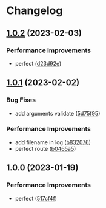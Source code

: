 # Changelog

## [1.0.2](https://github.com/starudream/github-asset-mirror/compare/v1.0.1...v1.0.2) (2023-02-03)


### Performance Improvements

* perfect ([d23d92e](https://github.com/starudream/github-asset-mirror/commit/d23d92e2aa6cea87e82084ac727b3332b87bc207))

## [1.0.1](https://github.com/starudream/github-asset-mirror/compare/v1.0.0...v1.0.1) (2023-02-02)


### Bug Fixes

* add arguments validate ([5d75f95](https://github.com/starudream/github-asset-mirror/commit/5d75f953fa0768704ba648a68e73dc3b15b0771e))


### Performance Improvements

* add filename in log ([b832076](https://github.com/starudream/github-asset-mirror/commit/b832076cc74e6e8fb15b3f219cbfe94a52c5fac2))
* perfect route ([b0465a5](https://github.com/starudream/github-asset-mirror/commit/b0465a587d06421876eb485edcd4db0b37f5792d))

## 1.0.0 (2023-01-19)


### Performance Improvements

* perfect ([517cf4f](https://github.com/starudream/github-asset-mirror/commit/517cf4fbc02d35552008651e404107014b4aaa16))
